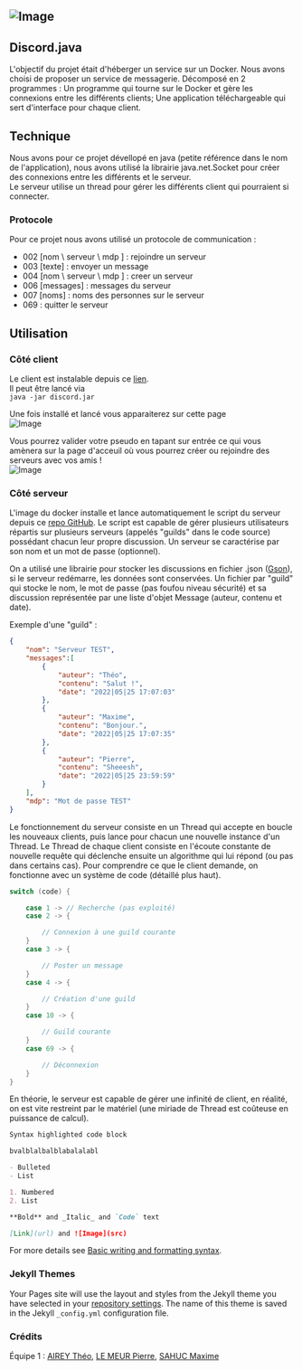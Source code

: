 ## ![Image](https://media.discordapp.net/attachments/898144992365801494/977961760772468756/unknown.png?width=580&height=580)

## Discord.java

L'objectif du projet était d'héberger un service sur un Docker.
Nous avons choisi de proposer un service de messagerie. Décomposé en 2 programmes : Un programme qui tourne sur le Docker et gère les connexions entre les différents clients; Une application téléchargeable qui sert d'interface pour chaque client.

## Technique

Nous avons pour ce projet dévellopé en java (petite référence dans le nom de l'application), nous avons utilisé la librairie java.net.Socket pour créer des connexions entre les différents et le serveur.  
Le serveur utilise un thread pour gérer les différents client qui pourraient si connecter.

### Protocole
Pour ce projet nous avons utilisé un protocole de communication :
- 002 [nom \ serveur \ mdp ] : rejoindre un serveur
- 003 [texte]                : envoyer un message
- 004 [nom \ serveur \ mdp ] : creer un serveur
- 006 [messages]             : messages du serveur
- 007 [noms]                 : noms des personnes sur le serveur
- 069 : quitter le serveur

## Utilisation
### Côté client

Le client est instalable depuis ce [lien](https://mega.nz/file/0AhWzBSI#I09liI1a0ZoIwbYFJb0RD6ZZLisH_tNjH0sdyqshafo).  
Il peut être lancé via  
`java -jar discord.jar`


Une fois installé et lancé vous apparaiterez sur cette page   
![Image](https://camo.githubusercontent.com/1e16199c9da1a90d414b0a025f82f4d4c26cd507502bfbb5bc7b876709a51fe3/68747470733a2f2f63646e2e646973636f72646170702e636f6d2f6174746163686d656e74732f3839383134343939323336353830313439342f3937383930323736383530373034373939362f756e6b6e6f776e2e706e67)  
  
  
Vous pourrez valider votre pseudo en tapant sur entrée ce qui vous amènera sur la page d'acceuil où vous pourrez créer ou rejoindre des serveurs avec vos amis !  
![Image](https://camo.githubusercontent.com/784687743c26cef861994bf6f0e723cc36ef2610779f340f2ea0cbe47e592fd2/68747470733a2f2f63646e2e646973636f72646170702e636f6d2f6174746163686d656e74732f3838373937343135373535303233353635382f3937383930343834393534303335303030322f756e6b6e6f776e2e706e67)

### Côté serveur

L'image du docker installe et lance automatiquement le script du serveur depuis ce [repo GitHub](https://github.com/Erreiip/docker-sae203/tree/dev/serveur).
Le script est capable de gérer plusieurs utilisateurs répartis sur plusieurs serveurs (appelés "guilds" dans le code source) possédant chacun leur propre discussion.
Un serveur se caractérise par son nom et un mot de passe (optionnel). 

On a utilisé une librairie pour stocker les discussions en fichier .json ([Gson](https://github.com/google/gson)), si le serveur redémarre, les données sont conservées.
Un fichier par "guild" qui stocke le nom, le mot de passe (pas foufou niveau sécurité) et sa discussion représentée par une liste d'objet Message (auteur, contenu et date).

Exemple d'une "guild" :
```json
{
    "nom": "Serveur TEST",
    "messages":[
        {
            "auteur": "Théo",
            "contenu": "Salut !",
            "date": "2022|05|25 17:07:03"
        },
        {
            "auteur": "Maxime",
            "contenu": "Bonjour.",
            "date": "2022|05|25 17:07:35"
        },
        {
            "auteur": "Pierre",
            "contenu": "Sheeesh",
            "date": "2022|05|25 23:59:59"
        }
    ],
    "mdp": "Mot de passe TEST"
}
```

Le fonctionnement du serveur consiste en un Thread qui accepte en boucle les nouveaux clients, puis lance pour chacun une nouvelle instance d'un Thread.
Le Thread de chaque client consiste en l'écoute constante de nouvelle requête qui déclenche ensuite un algorithme qui lui répond (ou pas dans certains cas).
Pour comprendre ce que le client demande, on fonctionne avec un système de code (détaillé plus haut).

```java
switch (code) {

    case 1 -> // Recherche (pas exploité)
    case 2 -> {

        // Connexion à une guild courante
    }
    case 3 -> {

        // Poster un message
    }
    case 4 -> {

        // Création d'une guild
    }
    case 10 -> {

        // Guild courante
    }
    case 69 -> {

        // Déconnexion
    }
}
```

En théorie, le serveur est capable de gérer une infinité de client, en réalité, on est vite restreint par le matériel (une miriade de Thread est coûteuse en puissance de calcul).

```markdown
Syntax highlighted code block

bvalblalbalblabalalabl

- Bulleted
- List

1. Numbered
2. List

**Bold** and _Italic_ and `Code` text

[Link](url) and ![Image](src)
```

For more details see [Basic writing and formatting syntax](https://docs.github.com/en/github/writing-on-github/getting-started-with-writing-and-formatting-on-github/basic-writing-and-formatting-syntax).

### Jekyll Themes

Your Pages site will use the layout and styles from the Jekyll theme you have selected in your [repository settings](https://github.com/Erreiip/sae203-docker-eq1/settings/pages). The name of this theme is saved in the Jekyll `_config.yml` configuration file.

### Crédits

Équipe 1 : [AIREY Théo](https://github.com/Ciliste), [LE MEUR Pierre](https://github.com/Erreiip), [SAHUC Maxime](https://github.com/ValrodClient)
